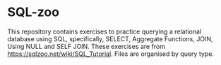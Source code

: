 # SQL-zoo
This repository contains exercises to practice querying a relational database using SQL, specifically, SELECT, Aggregate Functions, JOIN, Using NULL and SELF JOIN. These exercises are from https://sqlzoo.net/wiki/SQL_Tutorial. Files are organised by query type.